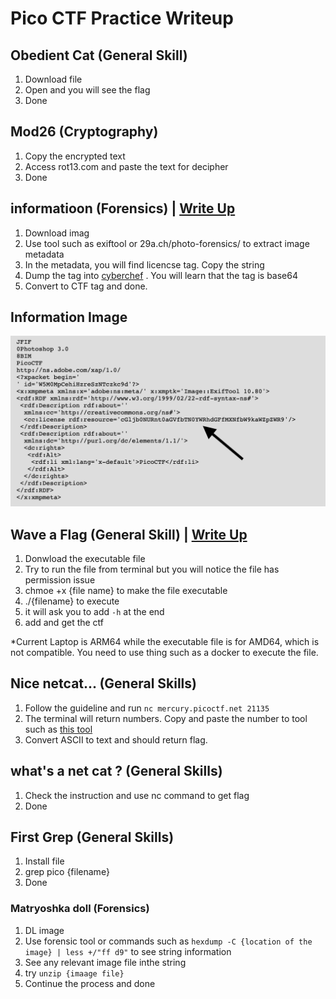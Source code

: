 # Pico CTF Practice Writeup

## Obedient Cat (General Skill)

1. Download file
2. Open and you will see the flag
3. Done

## Mod26 (Cryptography)

1. Copy the encrypted text
2. Access rot13.com and paste the text for decipher
3. Done

## informatioon (Forensics) | [Write Up](https://reversingfun.com/posts/picoctf-2021-forensics/)

1. Download imag
2. Use tool such as exiftool or 29a.ch/photo-forensics/ to extract image metadata
3. In the metadata, you will find licencse tag. Copy the string
4. Dump the tag into [cyberchef](gchq.github.io/CyberChef/) . You will learn that the tag is base64
5. Convert to CTF tag and done.

## Information Image

![image](/images/picoctf/information_image_metadata.png)

## Wave a Flag (General Skill) | [Write Up](https://ctftime.org/writeup/28150)

1. Donwload the executable file
2. Try to run the file from terminal but you will notice the file has permission issue
3. chmoe +x {file name} to make the file executable
4. ./{filename} to execute
5. it will ask you to add `-h` at the end
6. add and get the ctf

*Current Laptop is ARM64 while the executable file is for AMD64, which is not compatible. You need to use thing such as a docker to execute the file.

## Nice netcat... (General Skills)

1. Follow the guideline and run `nc mercury.picoctf.net 21135`
2. The terminal will return numbers. Copy and paste the number to tool such as [this tool](duplichecker.com/ascii-to-text.php)
3. Convert ASCII to text and should return flag.

## what's a net cat ? (General Skills)

1. Check the instruction and use nc command to get flag
2. Done

## First Grep (General Skills)

1. Install file
2. grep pico {filename}
3. Done

### Matryoshka doll (Forensics)

1. DL image
2. Use forensic tool or commands such as `hexdump -C {location of the image} | less +/"ff d9"` to see string information
3. See any relevant image file inthe string
4. try `unzip {imaage file}`
5. Continue the process and done
